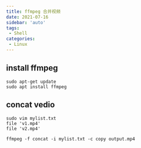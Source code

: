 ```yaml
---
title: ffmpeg 合并视频
date: 2021-07-16
sidebar: 'auto'
tags:
 - Shell
categories:
 - Linux
---
```



## install ffmpeg
```Shell
sudo apt-get update
sudo apt install ffmpeg
```
## concat vedio
```shell
sudo vim mylist.txt
file 'v1.mp4'
file 'v2.mp4'

ffmpeg -f concat -i mylist.txt -c copy output.mp4
```


